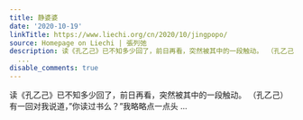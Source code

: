 ```yaml
---
title: 静婆婆
date: '2020-10-19'
linkTitle: https://www.liechi.org/cn/2020/10/jingpopo/
source: Homepage on Liechi | 張列弛
description: 读《孔乙己》已不知多少回了，前日再看，突然被其中的一段触动。 （孔乙己）有一回对我说道，&rdquo;你读过书么？&rdquo;我略略点一点头
  ...
disable_comments: true
---
```

读《孔乙己》已不知多少回了，前日再看，突然被其中的一段触动。 （孔乙己）有一回对我说道，&rdquo;你读过书么？&rdquo;我略略点一点头 ...